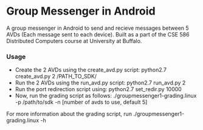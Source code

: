 # Group Messenger in Android
A group messenger in Android to send and recieve messages between 5 AVDs (Each message sent to each device). Built as a part of the CSE 586 Distributed Computers course at University at Buffalo.

### Usage
* Create the 2 AVDs using the create_avd.py script: python2.7 create_avd.py 2 /PATH_TO_SDK/
* Run the 2 AVDs using the run_avd.py script: python2.7 run_avd.py 2
* Run the port redirection script using: python2.7 set_redir.py 10000
* Now, run the grading script as follows: 
./groupmessenger1-grading.linux -p /path/to/sdk -n [number of avds to use, default 5]

For more information about the grading script, run ./groupmessenger1-grading.linux -h